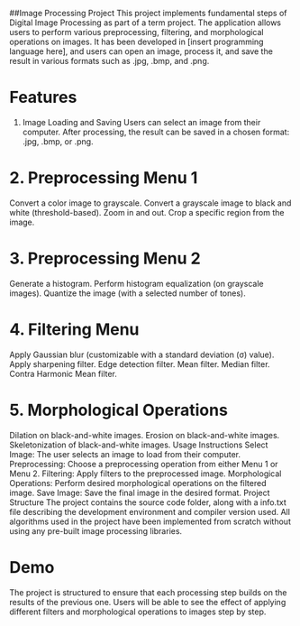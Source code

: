 ##Image Processing Project
This project implements fundamental steps of Digital Image Processing as part of a term project. The application allows users to perform various preprocessing, filtering, and morphological operations on images. It has been developed in [insert programming language here], and users can open an image, process it, and save the result in various formats such as .jpg, .bmp, and .png.

# Features
1. Image Loading and Saving
Users can select an image from their computer.
After processing, the result can be saved in a chosen format: .jpg, .bmp, or .png.
# 2. Preprocessing Menu 1
Convert a color image to grayscale.
Convert a grayscale image to black and white (threshold-based).
Zoom in and out.
Crop a specific region from the image.
# 3. Preprocessing Menu 2
Generate a histogram.
Perform histogram equalization (on grayscale images).
Quantize the image (with a selected number of tones).
# 4. Filtering Menu
Apply Gaussian blur (customizable with a standard deviation (σ) value).
Apply sharpening filter.
Edge detection filter.
Mean filter.
Median filter.
Contra Harmonic Mean filter.
# 5. Morphological Operations
Dilation on black-and-white images.
Erosion on black-and-white images.
Skeletonization of black-and-white images.
Usage Instructions
Select Image: The user selects an image to load from their computer.
Preprocessing: Choose a preprocessing operation from either Menu 1 or Menu 2.
Filtering: Apply filters to the preprocessed image.
Morphological Operations: Perform desired morphological operations on the filtered image.
Save Image: Save the final image in the desired format.
Project Structure
The project contains the source code folder, along with a info.txt file describing the development environment and compiler version used.
All algorithms used in the project have been implemented from scratch without using any pre-built image processing libraries.

# Demo
The project is structured to ensure that each processing step builds on the results of the previous one. Users will be able to see the effect of applying different filters and morphological operations to images step by step.
